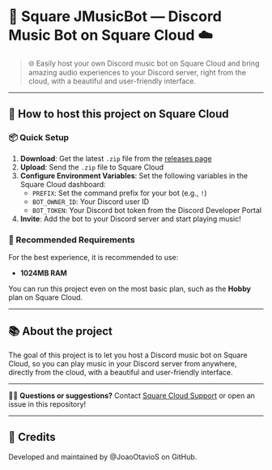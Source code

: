 # 🎵 Square JMusicBot — Discord Music Bot on Square Cloud ☁️

> 🌐 Easily host your own Discord music bot on Square Cloud and bring amazing audio experiences to your Discord server, right from the cloud, with a beautiful and user-friendly interface.

---

## 🚀 How to host this project on Square Cloud

### 📦 Quick Setup

1. **Download**: Get the latest `.zip` file from the [releases page](https://github.com/squarecloud-education/music-bot/releases)
2. **Upload**: Send the `.zip` file to Square Cloud
3. **Configure Environment Variables**: Set the following variables in the Square Cloud dashboard:
   - `PREFIX`: Set the command prefix for your bot (e.g., `!`)
   - `BOT_OWNER_ID`: Your Discord user ID
   - `BOT_TOKEN`: Your Discord bot token from the Discord Developer Portal
4. **Invite**: Add the bot to your Discord server and start playing music!

### 📝 Recommended Requirements

For the best experience, it is recommended to use:

- **1024MB RAM**

You can run this project even on the most basic plan, such as the **Hobby** plan on Square Cloud.

---

## 📚 About the project

The goal of this project is to let you host a Discord music bot on Square Cloud, so you can play music in your Discord server from anywhere, directly from the cloud, with a beautiful and user-friendly interface.

---

🙋‍♂️ **Questions or suggestions?** Contact [Square Cloud Support](https://squarecloud.app/sac) or open an issue in this repository!

---

## 🙏 Credits

Developed and maintained by @JoaoOtavioS on GitHub.

